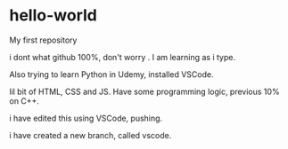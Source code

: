 # hello-world
My first repository

i dont what github 100%, don't worry . I am learning as i type.

Also trying to learn Python in Udemy, installed VSCode.

lil bit of HTML, CSS and JS.
Have some programming logic, previous 10% on C++.

i have edited this using VSCode, pushing.

i have created a new branch, called vscode.